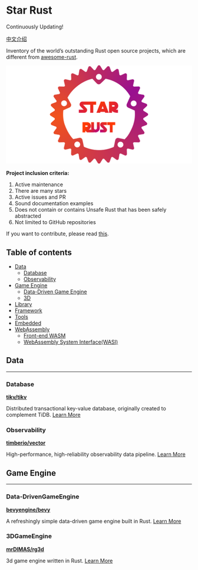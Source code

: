 # Star Rust

Continuously Updating!

[中文介绍](README_ZH.md)

Inventory of the world’s outstanding Rust open source projects, which are different from [awesome-rust](https://awesome-rust.com/).

![img](images/star-rust.png)

**Project inclusion criteria:**

1. Active maintenance
2. There are many stars
3. Active issues and PR
4. Sound documentation examples
5. Does not contain or contains Unsafe Rust that has been safely abstracted
6. Not limited to GitHub repositories

If you want to contribute, please read [this](CONTRIBUTING.md).

## Table of contents


- [Data](#data)
    - [Database](#database)
    - [Observability](#observability)
- [Game Engine](#GameEngine)
    - [Data-Driven Game Engine](#Data-DrivenGameEngine)
    - [3D](#3DGameEngine)
- [Library](#lib)
- [Framework](#framework)
- [Tools](#tools)
- [Embedded](#embedded)
- [WebAssembly](#wasm)
    - [Front-end WASM](#front-end-wasm)
    - [WebAssembly System Interface(WASI)](#wasi)


## Data

---

### Database

**[tikv/tikv](https://github.com/tikv/tikv)**

Distributed transactional key-value database, originally created to complement TiDB. [Learn More](en/Data/tikv.md)

### Observability

**[timberio/vector](https://github.com/timberio/vector)**

High-performance, high-reliability observability data pipeline. [Learn More](en/Data/vector.md)


## Game Engine
---

### Data-DrivenGameEngine

**[bevyengine/bevy](https://github.com/bevyengine/bevy)**

A refreshingly simple data-driven game engine built in Rust. [Learn More](en/GameEngine/bevy.md)

### 3DGameEngine

**[mrDIMAS/rg3d](https://github.com/mrDIMAS/rg3d)**

3d game engine written in Rust. [Learn More](en/GameEngine/rg3d.md)